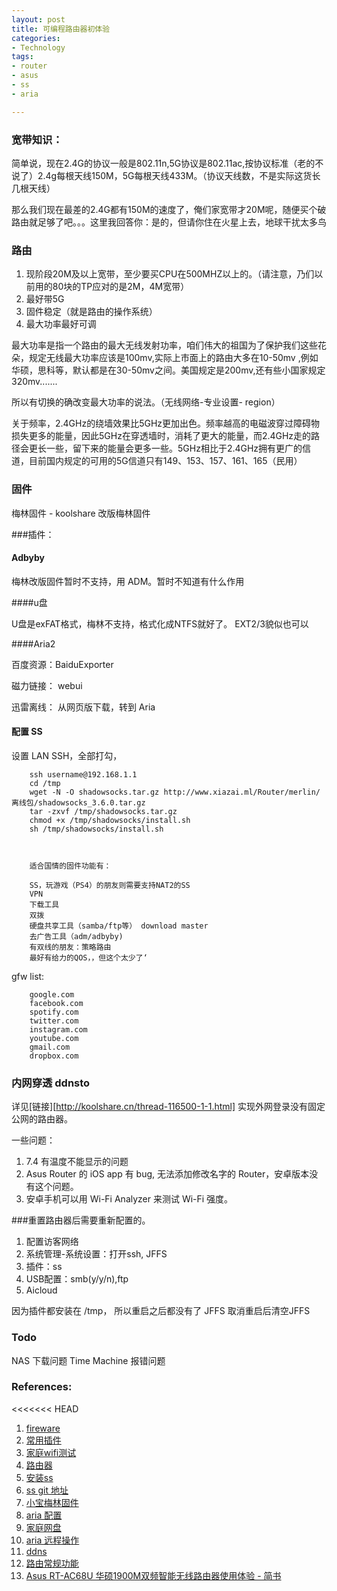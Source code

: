 ```yaml
---
layout: post
title: 可编程路由器初体验
categories: 
- Technology
tags:
- router
- asus
- ss
- aria

---
```



### 宽带知识：
简单说，现在2.4G的协议一般是802.11n,5G协议是802.11ac,按协议标准（老的不说了）2.4g每根天线150M，5G每根天线433M。（协议天线数，不是实际这货长几根天线）

那么我们现在最差的2.4G都有150M的速度了，俺们家宽带才20M呢，随便买个破路由就足够了吧。。。这里我回答你：是的，但请你住在火星上去，地球干扰太多鸟

<!--more-->

### 路由

1. 现阶段20M及以上宽带，至少要买CPU在500MHZ以上的。（请注意，乃们以前用的80块的TP应对的是2M，4M宽带）
2. 最好带5G
3. 固件稳定（就是路由的操作系统）
4. 最大功率最好可调


最大功率是指一个路由的最大无线发射功率，咱们伟大的祖国为了保护我们这些花朵，规定无线最大功率应该是100mv,实际上市面上的路由大多在10-50mv ,例如华硕，思科等，默认都是在30-50mv之间。美国规定是200mv,还有些小国家规定320mv.......

所以有切换的确改变最大功率的说法。（无线网络-专业设置- region）

关于频率，2.4GHz的绕墙效果比5GHz更加出色。频率越高的电磁波穿过障碍物损失更多的能量，因此5GHz在穿透墙时，消耗了更大的能量，而2.4GHz走的路径会更长一些，留下来的能量会更多一些。5GHz相比于2.4GHz拥有更广的信道，目前国内规定的可用的5G信道只有149、153、157、161、165（民用）

### 固件

梅林固件 - koolshare 改版梅林固件 

###插件：

#### Adbyby

梅林改版固件暂时不支持，用 ADM。暂时不知道有什么作用

####u盘

U盘是exFAT格式，梅林不支持，格式化成NTFS就好了。 EXT2/3貌似也可以

####Aria2

百度资源：BaiduExporter

磁力链接： webui

迅雷离线： 从网页版下载，转到 Aria

#### 配置 SS

设置 LAN SSH，全部打勾，

	    ssh username@192.168.1.1
	    cd /tmp
	    wget -N -O shadowsocks.tar.gz http://www.xiazai.ml/Router/merlin/离线包/shadowsocks_3.6.0.tar.gz
	    tar -zxvf /tmp/shadowsocks.tar.gz
	    chmod +x /tmp/shadowsocks/install.sh
	    sh /tmp/shadowsocks/install.sh



        适合国情的固件功能有：

        SS，玩游戏（PS4）的朋友则需要支持NAT2的SS
        VPN
        下载工具
        双拨
        硬盘共享工具（samba/ftp等） download master
        去广告工具（adm/adbyby)
        有双线的朋友：策略路由
        最好有给力的QOS，，但这个太少了‘


gfw list:    

        google.com
        facebook.com
        spotify.com
        twitter.com
        instagram.com
        youtube.com
        gmail.com
        dropbox.com


### 内网穿透 ddnsto

详见[链接][http://koolshare.cn/thread-116500-1-1.html]
实现外网登录没有固定公网的路由器。

一些问题：

1. 7.4 有温度不能显示的问题
2. Asus Router 的 iOS app 有 bug, 无法添加修改名字的 Router，安卓版本没有这个问题。
3. 安卓手机可以用 Wi-Fi Analyzer 来测试 Wi-Fi 强度。



###重置路由器后需要重新配置的。

1. 配置访客网络
2. 系统管理-系统设置：打开ssh, JFFS
3. 插件：ss
4. USB配置：smb(y/y/n),ftp
5. Aicloud



因为插件都安装在 /tmp， 所以重启之后都没有了
JFFS   取消重启后清空JFFS


### Todo

NAS 下载问题
Time Machine 报错问题


### References:
<<<<<<< HEAD
1. [fireware](http://koolshare.cn/thread-110214-1-1.html)
2. [常用插件](https://post.smzdm.com/p/430693/)
3. [家庭wifi测试](https://post.smzdm.com/p/427541/)
4. [路由器](https://post.smzdm.com/p/555403/?nozhiyou)
5. [安装ss](http://www.ti6.net/internet/3225.html)
6. [ss git 地址](https://github.com/koolshare/koolshare.github.io/blob/acelan_softcenter_ui/shadowsocks/shadowsocks.tar.gz)
7. [小宝梅林固件](http://koolshare.cn/thread-110214-1-1.html)
8. [aria 配置](https://post.smzdm.com/p/369442/)
9. [家庭网盘](http://www.sohu.com/a/118119233_160148)
10. [aria 远程操作](http://koolshare.cn/thread-30944-1-1.html)
11. [ddns](https://post.smzdm.com/p/549942/)
12. [路由常规功能](https://post.smzdm.com/p/439258/)
13. [Asus RT-AC68U 华硕1900M双频智能无线路由器使用体验 - 简书](https://www.jianshu.com/p/bbed83daa248)

